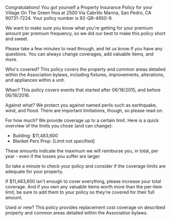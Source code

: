 Congratulations! You got yourself a Property Insurance Policy for your Village On The Green Hoa at 2500 Via Cabrillo Marina, San Pedro, CA 90731-7224. Your policy number is 92-QR-4650-9.

We want to make sure you know what you're getting for your premium amount per premium frequency, so we did our best to make this policy short and sweet.

Please take a few minutes to read through, and let us know if you have any questions. You can always change coverages, add valuable items, and more.

Who's covered?
This policy covers the property and common areas detailed within the Association bylaws, including fixtures, improvements, alterations, and appliances within a unit.

When?
This policy covers events that started after 06/18/2015, and before 06/18/2016.

Against what?
We protect you against named perils such as earthquake, wind, and flood. There are important limitations, though, so please read on.

For how much?
We provide coverage up to a certain limit. Here is a quick overview of the limits you chose (and can change):

- Building: $11,483,600
- Blanket Pers Prop: [Limit not specified]

These amounts indicate the maximum we will reimburse you, in total, per year - even if the losses you suffer are larger.

So take a minute to check your policy and consider if the coverage limits are adequate for your property.

If $11,483,600 isn't enough to cover everything, please increase your total coverage. And if you own any valuable items worth more than the per-item limit, be sure to add them to your policy so they're covered for their full amount.

Used or new?
This policy provides replacement cost coverage on described property and common areas detailed within the Association bylaws.